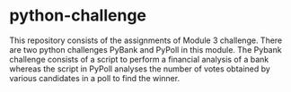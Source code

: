 # python-challenge
This repository consists of the assignments of Module 3 challenge. There are two python challenges PyBank and PyPoll in this module. The Pybank challenge consists of a script to perform a financial analysis of a bank whereas the script in PyPoll analyses the number of votes obtained by various candidates in a poll to find the winner.


